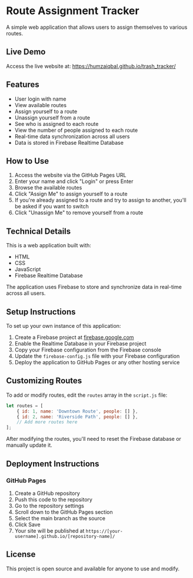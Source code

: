 # Route Assignment Tracker

A simple web application that allows users to assign themselves to various routes.

## Live Demo

Access the live website at: https://humzaiqbal.github.io/trash_tracker/

## Features

- User login with name
- View available routes
- Assign yourself to a route
- Unassign yourself from a route
- See who is assigned to each route
- View the number of people assigned to each route
- Real-time data synchronization across all users
- Data is stored in Firebase Realtime Database

## How to Use

1. Access the website via the GitHub Pages URL
2. Enter your name and click "Login" or press Enter
3. Browse the available routes
4. Click "Assign Me" to assign yourself to a route
5. If you're already assigned to a route and try to assign to another, you'll be asked if you want to switch
6. Click "Unassign Me" to remove yourself from a route

## Technical Details

This is a web application built with:
- HTML
- CSS
- JavaScript
- Firebase Realtime Database

The application uses Firebase to store and synchronize data in real-time across all users.

## Setup Instructions

To set up your own instance of this application:

1. Create a Firebase project at [firebase.google.com](https://firebase.google.com/)
2. Enable the Realtime Database in your Firebase project
3. Copy your Firebase configuration from the Firebase console
4. Update the `firebase-config.js` file with your Firebase configuration
5. Deploy the application to GitHub Pages or any other hosting service

## Customizing Routes

To add or modify routes, edit the `routes` array in the `script.js` file:

```javascript
let routes = [
    { id: 1, name: 'Downtown Route', people: [] },
    { id: 2, name: 'Riverside Path', people: [] },
    // Add more routes here
];
```

After modifying the routes, you'll need to reset the Firebase database or manually update it.

## Deployment Instructions

### GitHub Pages

1. Create a GitHub repository
2. Push this code to the repository
3. Go to the repository settings
4. Scroll down to the GitHub Pages section
5. Select the main branch as the source
6. Click Save
7. Your site will be published at `https://[your-username].github.io/[repository-name]/`

## License

This project is open source and available for anyone to use and modify. 